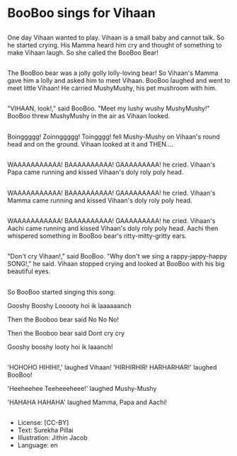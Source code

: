 # BooBoo sings for Vihaan

##
One day Vihaan wanted to play. Vihaan is a small baby and cannot talk. So he started crying. His Mamma heard him cry and thought of something to make Vihaan laugh. So she called the BooBoo Bear!

##
The BooBoo bear was a jolly golly lolly-loving bear! So Vihaan's Mamma gave him a lolly and asked him to meet Vihaan. BooBoo laughed and went to meet little Vihaan! He carried MushyMushy, his pet mushroom with him.

##
"VIHAAN, look!," said BooBoo. "Meet my lushy wushy MushyMushy!" BooBoo threw MushyMushy in the air as Vihaan looked.

##
Boinggggg! Zoinnggggg! Toingggg! fell Mushy-Mushy on Vihaan's round head and on the ground. Vihaan looked at it and THEN....

##
WAAAAAAAAAAA! BAAAAAAAAAA! GAAAAAAAAA! he cried. Vihaan's Papa came running and kissed Vihaan's doly roly poly head.

##
WAAAAAAAAAAA! BAAAAAAAAAA! GAAAAAAAAA! he cried. Vihaan's Mamma came running and kissed Vihaan's doly roly poly head.

##
WAAAAAAAAAAA! BAAAAAAAAAA! GAAAAAAAAA! he cried. Vihaan's Aachi came running and kissed Vihaan's doly roly poly head. Aachi then whispered something in BooBoo bear's ritty-mitty-gritty ears.

##
"Don't cry Vihaan!," said BooBoo. "Why don't we sing a rappy-jappy-happy SONG!," he said. Vihaan stopped crying and looked at BooBoo with his big beautiful eyes.

##
So BooBoo started singing this song:

Gooshy Booshy Looooty hoi ik laaaaaanch

Then the Booboo bear said No No No!

Then the Booboo bear said Dont cry cry

Gooshy booshy looty hoi ik laaanch!

##
'HOHOHO HIHIHI!,' laughed Vihaan! 'HIRHIRHIR! HARHARHAR!' laughed BooBoo!

'Heeheehee Teeheeeheee!' laughed Mushy-Mushy

'HAHAHA HAHAHA' laughed Mamma, Papa and Aachi!

##
* License: [CC-BY]
* Text: Surekha Pillai
* Illustration: Jithin Jacob
* Language: en
